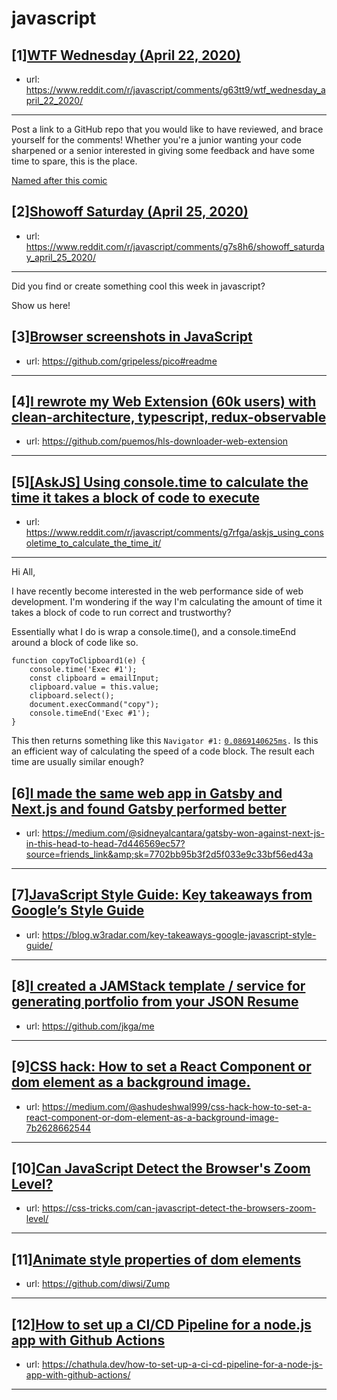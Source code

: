 # javascript
## [1][WTF Wednesday (April 22, 2020)](https://www.reddit.com/r/javascript/comments/g63tt9/wtf_wednesday_april_22_2020/)
- url: https://www.reddit.com/r/javascript/comments/g63tt9/wtf_wednesday_april_22_2020/
---
Post a link to a GitHub repo that you would like to have reviewed, and brace yourself for the comments!
Whether you're a junior wanting your code sharpened or a senior interested in giving some feedback and have some time to spare, 
this is the place.

[Named after this comic](https://davidwalsh.name/demo/code-review.png)
## [2][Showoff Saturday (April 25, 2020)](https://www.reddit.com/r/javascript/comments/g7s8h6/showoff_saturday_april_25_2020/)
- url: https://www.reddit.com/r/javascript/comments/g7s8h6/showoff_saturday_april_25_2020/
---
Did you find or create something cool this week in javascript? 

Show us here!
## [3][Browser screenshots in JavaScript](https://www.reddit.com/r/javascript/comments/g7nm5x/browser_screenshots_in_javascript/)
- url: https://github.com/gripeless/pico#readme
---

## [4][I rewrote my Web Extension (60k users) with clean-architecture, typescript, redux-observable](https://www.reddit.com/r/javascript/comments/g7q274/i_rewrote_my_web_extension_60k_users_with/)
- url: https://github.com/puemos/hls-downloader-web-extension
---

## [5][[AskJS] Using console.time to calculate the time it takes a block of code to execute](https://www.reddit.com/r/javascript/comments/g7rfga/askjs_using_consoletime_to_calculate_the_time_it/)
- url: https://www.reddit.com/r/javascript/comments/g7rfga/askjs_using_consoletime_to_calculate_the_time_it/
---
Hi All,

I have recently become interested in the web performance side of web development. I'm wondering if the way I'm calculating the amount of time it takes a block of code to run correct and trustworthy?

Essentially what I do is wrap a console.time(), and a console.timeEnd around a block of code like so.

    function copyToClipboard1(e) {
        console.time('Exec #1');
        const clipboard = emailInput;
        clipboard.value = this.value;
        clipboard.select();
        document.execCommand("copy");
        console.timeEnd('Exec #1');
    }

This then returns something like this `Navigator #1:` [`0.0869140625ms`](https://0.0869140625ms.Is)`.` Is this an efficient way of calculating the speed of a code block. The result each time are usually similar enough?
## [6][I made the same web app in Gatsby and Next.js and found Gatsby performed better](https://www.reddit.com/r/javascript/comments/g7aiqn/i_made_the_same_web_app_in_gatsby_and_nextjs_and/)
- url: https://medium.com/@sidneyalcantara/gatsby-won-against-next-js-in-this-head-to-head-7d446569ec57?source=friends_link&amp;sk=7702bb95b3f2d5f033e9c33bf56ed43a
---

## [7][JavaScript Style Guide: Key takeaways from Google’s Style Guide](https://www.reddit.com/r/javascript/comments/g7qgjl/javascript_style_guide_key_takeaways_from_googles/)
- url: https://blog.w3radar.com/key-takeaways-google-javascript-style-guide/
---

## [8][I created a JAMStack template / service for generating portfolio from your JSON Resume](https://www.reddit.com/r/javascript/comments/g7l554/i_created_a_jamstack_template_service_for/)
- url: https://github.com/jkga/me
---

## [9][CSS hack: How to set a React Component or dom element as a background image.](https://www.reddit.com/r/javascript/comments/g7r6q1/css_hack_how_to_set_a_react_component_or_dom/)
- url: https://medium.com/@ashudeshwal999/css-hack-how-to-set-a-react-component-or-dom-element-as-a-background-image-7b2628662544
---

## [10][Can JavaScript Detect the Browser's Zoom Level?](https://www.reddit.com/r/javascript/comments/g795aq/can_javascript_detect_the_browsers_zoom_level/)
- url: https://css-tricks.com/can-javascript-detect-the-browsers-zoom-level/
---

## [11][Animate style properties of dom elements](https://www.reddit.com/r/javascript/comments/g7tduw/animate_style_properties_of_dom_elements/)
- url: https://github.com/diwsi/Zump
---

## [12][How to set up a CI/CD Pipeline for a node.js app with Github Actions](https://www.reddit.com/r/javascript/comments/g7rnys/how_to_set_up_a_cicd_pipeline_for_a_nodejs_app/)
- url: https://chathula.dev/how-to-set-up-a-ci-cd-pipeline-for-a-node-js-app-with-github-actions/
---

